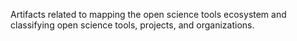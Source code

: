 Artifacts related to mapping the open science tools ecosystem and classifying open science tools, projects, and organizations.
